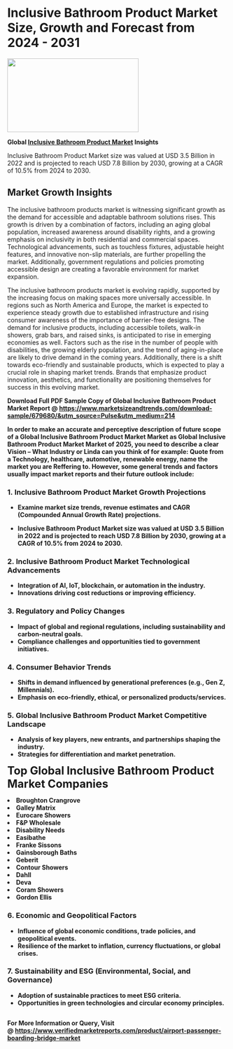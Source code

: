 <H1>Inclusive Bathroom Product Market Size, Growth and Forecast from 2024 - 2031</H1><img class="aligncenter size-medium wp-image-584254" src="https://thirdeyenews.in/wp-content/uploads/2024/09/Global-Market-Research-300x168.jpeg" alt="" width="300" height="168" /><p><strong>Global&nbsp;<a href="https://www.marketsizeandtrends.com/download-sample/679680/&amp;utm_source=Pulse&amp;utm_medium=214">Inclusive Bathroom Product Market</a> Insights</strong></p><p>Inclusive Bathroom Product Market size was valued at USD 3.5 Billion in 2022 and is projected to reach USD 7.8 Billion by 2030, growing at a CAGR of 10.5% from 2024 to 2030.</p><p><h2>Market Growth Insights</h2> <p>The inclusive bathroom products market is witnessing significant growth as the demand for accessible and adaptable bathroom solutions rises. This growth is driven by a combination of factors, including an aging global population, increased awareness around disability rights, and a growing emphasis on inclusivity in both residential and commercial spaces. Technological advancements, such as touchless fixtures, adjustable height features, and innovative non-slip materials, are further propelling the market. Additionally, government regulations and policies promoting accessible design are creating a favorable environment for market expansion.</p> <p><strong></strong></p> <p>The inclusive bathroom products market is evolving rapidly, supported by the increasing focus on making spaces more universally accessible. In regions such as North America and Europe, the market is expected to experience steady growth due to established infrastructure and rising consumer awareness of the importance of barrier-free designs. The demand for inclusive products, including accessible toilets, walk-in showers, grab bars, and raised sinks, is anticipated to rise in emerging economies as well. Factors such as the rise in the number of people with disabilities, the growing elderly population, and the trend of aging-in-place are likely to drive demand in the coming years. Additionally, there is a shift towards eco-friendly and sustainable products, which is expected to play a crucial role in shaping market trends. Brands that emphasize product innovation, aesthetics, and functionality are positioning themselves for success in this evolving market.</p> <p><strong></p><p><span class=""><strong>Download Full PDF Sample Copy of Global Inclusive Bathroom Product Market Report</strong> @ <a href="https://www.marketsizeandtrends.com/download-sample/679680/&amp;utm_source=Pulse&amp;utm_medium=214" target="_blank">https://www.marketsizeandtrends.com/download-sample/679680/&amp;utm_source=Pulse&amp;utm_medium=214</a></span></p><p>In order to make an accurate and perceptive description of future scope of a Global&nbsp;Inclusive Bathroom Product Market Market as Global&nbsp;Inclusive Bathroom Product Market Market of 2025, you need to describe a clear Vision &ndash; What Industry or Linda can you think of for example: Quote from a Technology, healthcare, automotive, renewable energy, name the market you are Reffering to. However, some general trends and factors usually impact market reports and their future outlook include:</p><h3>1.&nbsp;<strong>Inclusive Bathroom Product Market Growth Projections</strong></h3><ul><li>Examine market size trends, revenue estimates and CAGR (Compounded Annual Growth Rate) projections.</li><li><p>Inclusive Bathroom Product Market size was valued at USD 3.5 Billion in 2022 and is projected to reach USD 7.8 Billion by 2030, growing at a CAGR of 10.5% from 2024 to 2030.</p></li></ul><h3>2.&nbsp;<strong>Inclusive Bathroom Product Market Technological Advancements</strong></h3><ul><li>Integration of AI, IoT, blockchain, or automation in the industry.</li><li>Innovations driving cost reductions or improving efficiency.</li></ul><h3>3.&nbsp;<strong>Regulatory and Policy Changes</strong></h3><ul><li>Impact of global and regional regulations, including sustainability and carbon-neutral goals.</li><li>Compliance challenges and opportunities tied to government initiatives.</li></ul><h3>4.&nbsp;<strong>Consumer Behavior Trends</strong></h3><ul><li>Shifts in demand influenced by generational preferences (e.g., Gen Z, Millennials).</li><li>Emphasis on eco-friendly, ethical, or personalized products/services.</li></ul><h3>5.&nbsp;<strong>Global Inclusive Bathroom Product Market Competitive Landscape</strong></h3><ul><li>Analysis of key players, new entrants, and partnerships shaping the industry.</li><li>Strategies for differentiation and market penetration.</li></ul><p data-pm-slice="1 1 []"><span style="color: inherit; font-family: inherit; font-size: 25px;">Top Global Inclusive Bathroom Product Market Companies</span></p><div class="" data-test-id=""><p><li>Broughton Crangrove</li><li> Galley Matrix</li><li> Eurocare Showers</li><li> F&P Wholesale</li><li> Disability Needs</li><li> Easibathe</li><li> Franke Sissons</li><li> Gainsborough Baths</li><li> Geberit</li><li> Contour Showers</li><li> Dahll</li><li> Deva</li><li> Coram Showers</li><li> Gordon Ellis</li></p></div><h3>6.&nbsp;<strong>Economic and Geopolitical Factors</strong></h3><ul><li>Influence of global economic conditions, trade policies, and geopolitical events.</li><li>Resilience of the market to inflation, currency fluctuations, or global crises.</li></ul><h3>7.&nbsp;<strong>Sustainability and ESG (Environmental, Social, and Governance)</strong></h3><ul><li>Adoption of sustainable practices to meet ESG criteria.</li><li>Opportunities in green technologies and circular economy principles.</li></ul><h2><strong style="font-size: 14px;">For More Information or Query, Visit @&nbsp;</strong><a style="background-color: #ffffff; font-size: 14px;" href="https://www.marketsizeandtrends.com/report/inclusive-bathroom-product-market/" target="_blank">https://www.verifiedmarketreports.com/product/airport-passenger-boarding-bridge-market</a></h2>
